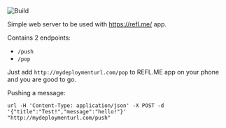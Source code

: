 ![Build](https://github.com/Gonzih/refl.me-server/workflows/CI/badge.svg)

Simple web server to be used with https://refl.me/ app.

Contains 2 endpoints:
* `/push`
* `/pop`

Just add `http://mydeploymenturl.com/pop` to REFL.ME app on your phone and you are good to go.

Pushing a message:
```
url -H 'Content-Type: application/json' -X POST -d '{"title":"Test!","message":"hello!"}' "http://mydeploymenturl.com/push"
```
